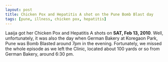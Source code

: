 ```yaml
---
layout: post
title: Chicken Pox and Hepatitis A shot on the Pune Bomb Blast day
tags: [pune, illness, chicken pox, hepatitis]
---
```


Laaija got her Chicken Pox and Hepatitis A shots on **SAT, Feb 13, 2010**. Well, unfortunately, it was also the day when German Bakery at Koregaon Park, Pune was Bomb Blasted around 7pm in the evening. Fortunately, we missed the whole episode as we left the Clinic, located about 100 yards or so from German Bakery, around 6:30 pm.
